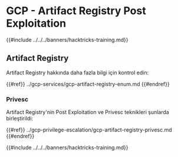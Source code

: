 # GCP - Artifact Registry Post Exploitation

{{#include ../../../banners/hacktricks-training.md}}

## Artifact Registry

Artifact Registry hakkında daha fazla bilgi için kontrol edin:

{{#ref}}
../gcp-services/gcp-artifact-registry-enum.md
{{#endref}}

### Privesc

Artifact Registry'nin Post Exploitation ve Privesc teknikleri şunlarda birleştirildi:

{{#ref}}
../gcp-privilege-escalation/gcp-artifact-registry-privesc.md
{{#endref}}

{{#include ../../../banners/hacktricks-training.md}}
